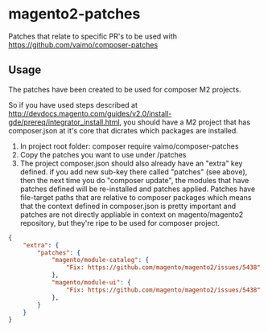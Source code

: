 # magento2-patches
Patches that relate to specific PR's to be used with https://github.com/vaimo/composer-patches

## Usage

The patches have been created to be used for composer M2 projects.

So if you have used steps described at http://devdocs.magento.com/guides/v2.0/install-gde/prereq/integrator_install.html, 
you should have a M2 project that has composer.json at it's core that dicrates which packages are installed.

1. In project root folder: composer require vaimo/composer-patches
2. Copy the patches you want to use under <project-root>/patches
3. The project composer.json should also already have an "extra" key defined. if you add new sub-key there called 
   "patches" (see above), then the next time you do "composer update", the modules that have patches defined will 
   be re-installed and patches applied. Patches have file-target paths that are relative to composer packages which 
   means that the context defined in composer.json is pretty important and patches are not directly appliable in context 
   on magento/magento2 repository, but they're ripe to be used for composer project.
   
```json
{
    "extra": {
        "patches": {
            "magento/module-catalog": {
                "Fix: https://github.com/magento/magento2/issues/5438": "patches/Patch-Magento_Catalog-M2.1.0-image-attribute-backend-model-hardcoded-attribute-code-removal.patch"
            },
            "magento/module-ui": {
                "Fix: https://github.com/magento/magento2/issues/5438": "patches/Patch-Magento_Ui-M2.1.0-allow-backend-to-know-the-origin-input-of-the-upload-request.patch"
            },
        }
    }
}
```
